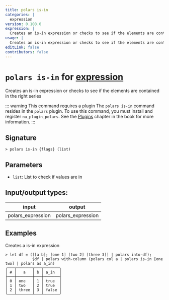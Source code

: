 ```yaml
---
title: polars is-in
categories: |
  expression
version: 0.108.0
expression: |
  Creates an is-in expression or checks to see if the elements are contained in the right series
usage: |
  Creates an is-in expression or checks to see if the elements are contained in the right series
editLink: false
contributors: false
---
```

<!-- This file is automatically generated. Please edit the command in https://github.com/nushell/nushell instead. -->

# `polars is-in` for [expression](/commands/categories/expression.md)

<div class='command-title'>Creates an is-in expression or checks to see if the elements are contained in the right series</div>

::: warning This command requires a plugin
The `polars is-in` command resides in the `polars` plugin.
To use this command, you must install and register `nu_plugin_polars`.
See the [Plugins](/book/plugins.html) chapter in the book for more information.
:::


## Signature

```> polars is-in {flags} (list)```

## Parameters

 -  `list`: List to check if values are in


## Input/output types:

| input             | output            |
| ----------------- | ----------------- |
| polars_expression | polars_expression |
## Examples

Creates a is-in expression
```nu
> let df = ([[a b]; [one 1] [two 2] [three 3]] | polars into-df);
            $df | polars with-column (polars col a | polars is-in [one two] | polars as a_in)
╭───┬───────┬───┬───────╮
│ # │   a   │ b │ a_in  │
├───┼───────┼───┼───────┤
│ 0 │ one   │ 1 │ true  │
│ 1 │ two   │ 2 │ true  │
│ 2 │ three │ 3 │ false │
╰───┴───────┴───┴───────╯

```

